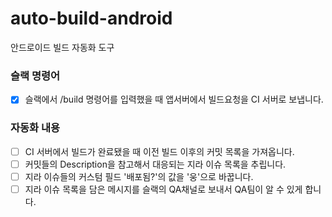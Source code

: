 # auto-build-android
안드로이드 빌드 자동화 도구

### 슬랙 명령어
- [x] 슬랙에서 /build 명령어를 입력했을 때 앱서버에서 빌드요청을 CI 서버로 보냅니다.  

### 자동화 내용 
- [ ] CI 서버에서 빌드가 완료됐을 때 이전 빌드 이후의 커밋 목록을 가져옵니다.
- [ ] 커밋들의 Description을 참고해서 대응되는 지라 이슈 목록을 추립니다.
- [ ] 지라 이슈들의 커스텀 필드 '배포됨?'의 값을 '웅'으로 바꿉니다.
- [ ] 지라 이슈 목록을 담은 메시지를 슬랙의 QA채널로 보내서 QA팀이 알 수 있게 합니다.  